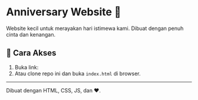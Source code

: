 # Anniversary Website 💖

Website kecil untuk merayakan hari istimewa kami. Dibuat dengan penuh cinta dan kenangan.  

## 🚀 Cara Akses  
1. Buka link:   
2. Atau clone repo ini dan buka `index.html` di browser.  

---  
Dibuat dengan HTML, CSS, JS, dan ❤️.  
